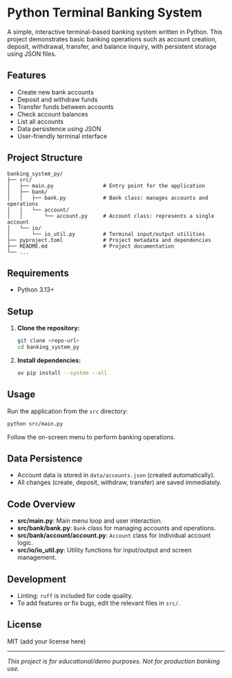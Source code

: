 # Python Terminal Banking System

A simple, interactive terminal-based banking system written in Python. This project demonstrates basic banking operations such as account creation, deposit, withdrawal, transfer, and balance inquiry, with persistent storage using JSON files.

## Features
- Create new bank accounts
- Deposit and withdraw funds
- Transfer funds between accounts
- Check account balances
- List all accounts
- Data persistence using JSON
- User-friendly terminal interface

## Project Structure
```
banking_system_py/
├── src/
│   ├── main.py                # Entry point for the application
│   ├── bank/
│   │   ├── bank.py            # Bank class: manages accounts and operations
│   │   └── account/
│   │       └── account.py     # Account class: represents a single account
│   └── io/
│       └── io_util.py         # Terminal input/output utilities
├── pyproject.toml             # Project metadata and dependencies
├── README.md                  # Project documentation
└── ...
```

## Requirements
- Python 3.13+

## Setup
1. **Clone the repository:**
   ```sh
   git clone <repo-url>
   cd banking_system_py
   ```
   
2. **Install dependencies:**
   ```sh
   uv pip install --system --all
   ```

## Usage
Run the application from the `src` directory:
```sh
python src/main.py
```

Follow the on-screen menu to perform banking operations.

## Data Persistence
- Account data is stored in `data/accounts.json` (created automatically).
- All changes (create, deposit, withdraw, transfer) are saved immediately.

## Code Overview
- **src/main.py**: Main menu loop and user interaction.
- **src/bank/bank.py**: `Bank` class for managing accounts and operations.
- **src/bank/account/account.py**: `Account` class for individual account logic.
- **src/io/io_util.py**: Utility functions for input/output and screen management.

## Development
- Linting: `ruff` is included for code quality.
- To add features or fix bugs, edit the relevant files in `src/`.

## License
MIT (add your license here)

---
*This project is for educational/demo purposes. Not for production banking use.*

